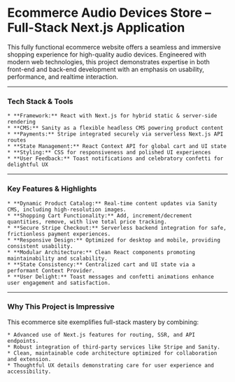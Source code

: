 # Ecommerce Audio Devices Store – Full-Stack Next.js Application

This fully functional ecommerce website offers a seamless and immersive shopping experience for high-quality audio
devices. Engineered with modern web technologies, this project demonstrates expertise in both front-end and back-end
development with an emphasis on usability, performance, and realtime interaction.

-----------------------------------------------------------------------------------------------------------------------

### Tech Stack & Tools

    * **Framework:** React with Next.js for hybrid static & server-side rendering
    * **CMS:** Sanity as a flexible headless CMS powering product content
    * **Payments:** Stripe integrated securely via serverless Next.js API routes
    * **State Management:** React Context API for global cart and UI state
    * **Styling:** CSS for responsiveness and polished UI experiences
    * **User Feedback:** Toast notifications and celebratory confetti for delightful UX

-----------------------------------------------------------------------------------------------------------------------

### Key Features & Highlights

    * **Dynamic Product Catalog:** Real-time content updates via Sanity CMS, including high-resolution images.
    * **Shopping Cart Functionality:** Add, increment/decrement quantities, remove, with live total price tracking.
    * **Secure Stripe Checkout:** Serverless backend integration for safe, frictionless payment experiences.
    * **Responsive Design:** Optimized for desktop and mobile, providing consistent usability.
    * **Modular Architecture:** Clean React components promoting maintainability and scalability.
    * **State Consistency:** Centralized cart and UI state via a performant Context Provider.
    * **User Delight:** Toast messages and confetti animations enhance user engagement and satisfaction.

-----------------------------------------------------------------------------------------------------------------------

### Why This Project is Impressive

This ecommerce site exemplifies full-stack mastery by combining:

    * Advanced use of Next.js features for routing, SSR, and API endpoints.
    * Robust integration of third-party services like Stripe and Sanity.
    * Clean, maintainable code architecture optimized for collaboration and extension.
    * Thoughtful UX details demonstrating care for user experience and accessibility.

